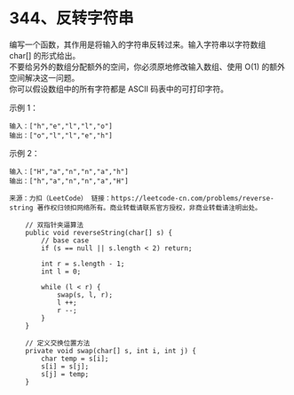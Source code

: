 344、反转字符串
===

编写一个函数，其作用是将输入的字符串反转过来。输入字符串以字符数组 char[] 的形式给出。<br>
不要给另外的数组分配额外的空间，你必须原地修改输入数组、使用 O(1) 的额外空间解决这一问题。<br>
你可以假设数组中的所有字符都是 ASCII 码表中的可打印字符。<br>

示例 1：<br>
```
输入：["h","e","l","l","o"]
输出：["o","l","l","e","h"]
```
示例 2：<br>
```
输入：["H","a","n","n","a","h"]
输出：["h","a","n","n","a","H"]
```
``
来源：力扣（LeetCode）
链接：https://leetcode-cn.com/problems/reverse-string
著作权归领扣网络所有。商业转载请联系官方授权，非商业转载请注明出处。
``

```
    // 双指针夹逼算法
    public void reverseString(char[] s) {
        // base case
        if (s == null || s.length < 2) return;

        int r = s.length - 1;
        int l = 0;

        while (l < r) {
            swap(s, l, r);
            l ++;
            r --;
        }
    }

    // 定义交换位置方法
    private void swap(char[] s, int i, int j) {
        char temp = s[i];
        s[i] = s[j];
        s[j] = temp;
    }
```
